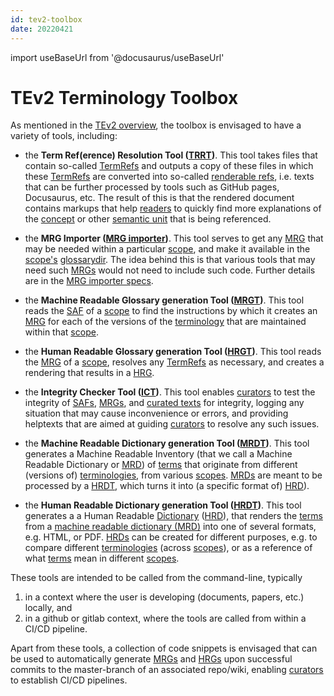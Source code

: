 ```yaml
---
id: tev2-toolbox
date: 20220421
---
```


import useBaseUrl from '@docusaurus/useBaseUrl'

# TEv2 Terminology Toolbox

As mentioned in the [TEv2 overview](/docs/tev2-overview), the toolbox is envisaged to have a variety of tools, including:

- the **Term Ref(erence) Resolution Tool ([TRRT](trrt@))**. This tool takes files that contain so-called [TermRefs](@) and outputs a copy of these files in which these [TermRefs](@) are converted into so-called [renderable refs](@), i.e. texts that can be further processed by tools such as GitHub pages, Docusaurus, etc. The result of this is that the rendered document contains markups that help [readers](@) to quickly find more explanations of the [concept](@) or other [semantic unit](@) that is being referenced.

- the **MRG Importer ([MRG importer](@))**. This tool serves to get any [MRG](@) that may be needed within a particular [scope](@), and make it available in the [scope's](@) [glossarydir](@). The idea behind this is that various tools that may need such [MRGs](@) would not need to include such code. Further details are in the [MRG importer specs](/docs/spec-tools/mrg-import).

- the **Machine Readable Glossary generation Tool ([MRGT](@))**. This tool reads the [SAF](@) of a [scope](@) to find the instructions by which it creates an [MRG](@) for each of the versions of the [terminology](@) that are maintained within that [scope](@).

- the **Human Readable Glossary generation Tool ([HRGT](@))**. This tool reads the [MRG](@) of a [scope](@), resolves any [TermRefs](@) as necessary, and creates a rendering that results in a [HRG](@).

- the **Integrity Checker Tool ([ICT](@))**. This tool enables [curators](@) to test the integrity of [SAFs](@), [MRGs](@), and [curated texts](@) for integrity, logging any situation that may cause inconvenience or errors, and providing helptexts that are aimed at guiding [curators](@) to resolve any such issues.

- the **Machine Readable Dictionary generation Tool ([MRDT](@))**. This tool generates a Machine Readable Inventory (that we call a Machine Readable Dictionary or [MRD](@)) of [terms](@) that originate from different (versions of) [terminologies](@), from various [scopes](@). [MRDs](@) are meant to be processed by a [HRDT](@), which turns it into (a specific format of) [HRD](@)).

- the **Human Readable Dictionary generation Tool ([HRDT](@))**. This tool generates a a Human Readable [Dictionary](@) ([HRD](@)), that renders the [terms](@) from a [machine readable dictionary (MRD)](mrd@) into one of several formats, e.g. HTML, or PDF. [HRDs](@) can be created for different purposes, e.g. to compare different [terminologies](@) (across [scopes](@)), or as a reference of what [terms](@) mean in different [scopes](@).

These tools are intended to be called from the command-line, typically
1. in a context where the user is developing (documents, papers, etc.) locally, and
2. in a github or gitlab context, where the tools are called from within a CI/CD pipeline.

Apart from these tools, a collection of code snippets is envisaged that can be used to automatically generate [MRGs](@) and [HRGs](@) upon successful commits to the master-branch of an associated repo/wiki, enabling [curators](@) to establish CI/CD pipelines.
